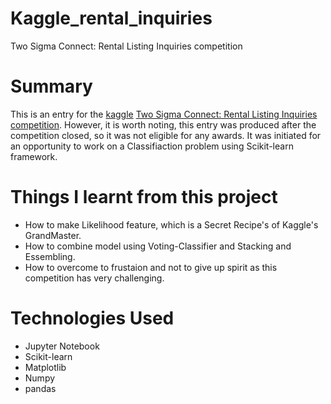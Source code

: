 # Kaggle_rental_inquiries
Two Sigma Connect: Rental Listing Inquiries competition
# Summary
This is an entry for the [kaggle](https://www.kaggle.com/) [Two Sigma Connect: Rental Listing Inquiries competition](https://www.kaggle.com/c/two-sigma-connect-rental-listing-inquiries#evaluation). However, it is worth noting, this entry was produced after the competition closed, so it was not eligible for any awards. It was initiated for an opportunity to work on a Classifiaction problem using Scikit-learn framework.
# Things I learnt from this project
* How to make Likelihood feature, which is a Secret Recipe's of Kaggle's GrandMaster.
* How to combine model using Voting-Classifier and Stacking and Essembling.
* How to overcome to frustaion and not to give up spirit as this competition has very challenging.
# Technologies Used
* Jupyter Notebook
* Scikit-learn
* Matplotlib
* Numpy
* pandas
